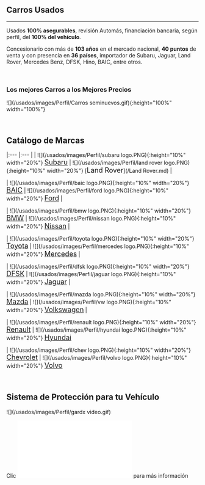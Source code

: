 ## Carros Usados

-----------
Usados **100% asegurables**, revisión Automás, financiación bancaria, según perfil, del **100% del vehículo**.

Concesionario con más de **103 años** en el mercado nacional, **40 puntos** de venta y con presencia en **36 países**, importador de Subaru, Jaguar, Land Rover, Mercedes Benz, DFSK, Hino, BAIC, entre otros.

<p>&nbsp;</p>

### Los mejores Carros a los Mejores Precios

![](/usados/images/Perfil/Carros seminuevos.gif){:height="100%" width="100%"}  


<p>&nbsp;</p>

## Catálogo de Marcas

|:---   |:---   |
| ![](/usados/images/Perfil/subaru logo.PNG){:height="10%" width="20%"}   [<font size="+1">Subaru</font>](/Subaru.md) | ![](/usados/images/Perfil/land rover logo.PNG){:height="10%" width="20%"} [<font size="+1">Land Rover</font>](/Land Rover.md) |

| ![](/usados/images/Perfil/baic logo.PNG){:height="10%" width="20%"}   [<font size="+1">BAIC</font>](/Baic.md) | ![](/usados/images/Perfil/ford logo.PNG){:height="10%" width="20%"}   [<font size="+1">Ford</font>](/Ford.md) |

| ![](/usados/images/Perfil/bmw logo.PNG){:height="10%" width="20%"}   [<font size="+1">BMW</font>](/BMW.md) | ![](/usados/images/Perfil/nissan logo.PNG){:height="10%" width="20%"}   [<font size="+1">Nissan</font>](/Nissan.md) |

| ![](/usados/images/Perfil/toyota logo.PNG){:height="10%" width="20%"}   [<font size="+1">Toyota</font>](/Toyota.md) | ![](/usados/images/Perfil/mercedes logo.PNG){:height="10%" width="20%"}   [<font size="+1">Mercedes</font>](/Mercedes.md) |

| ![](/usados/images/Perfil/dfsk logo.PNG){:height="10%" width="20%"}   [<font size="+1">DFSK</font>](/DFSK.md) | ![](/usados/images/Perfil/jaguar logo.PNG){:height="10%" width="20%"}   [<font size="+1">Jaguar</font>](/Jaguar.md) |

| ![](/usados/images/Perfil/mazda logo.PNG){:height="10%" width="20%"}   [<font size="+1">Mazda</font>](/Mazda.md) | ![](/usados/images/Perfil/vw logo.PNG){:height="10%" width="20%"}   [<font size="+1">Volkswagen</font>](/Volkswagen.md) |

| ![](/usados/images/Perfil/renault logo.PNG){:height="10%" width="20%"}   [<font size="+1">Renault</font>](/Renault.md) | ![](/usados/images/Perfil/hyundai logo.PNG){:height="10%" width="20%"}   [<font size="+1">Hyundai</font>](/Hyundai.md)

| ![](/usados/images/Perfil/chev logo.PNG){:height="10%" width="20%"}   [<font size="+1">Chevrolet</font>](/Chevrolet.md) | ![](/usados/images/Perfil/volvo logo.PNG){:height="10%" width="20%"}   [<font size="+1">Volvo</font>](/Volvo.md) 


<p>&nbsp;</p>


## Sistema de Protección para tu Vehículo
![](/usados/images/Perfil/gardx video.gif)

Clic ![ aquí ](/usados/gardx.md) para más información
